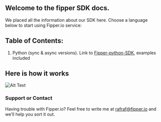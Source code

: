 ## Welcome to the fipper SDK docs.

We placed all the information about our SDK here. Choose a language below to start using Fipper.io service:
## Table of Contents:

1. Python (sync & async versions). Link to [Fipper-python-SDK](https://github.com/Fipper-io/fipper-python-sdk/), examples included

## Here is how it works
![Alt Text](https://womenandbloodclots.org/wp-content/uploads/2015/05/video-placeholder.png)

### Support or Contact

Having trouble with Fipper.io? Feel free to write me at [rafraf@fipper.io](mailto:rafraf@fipper.io) and we’ll help you sort it out.
